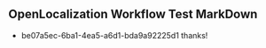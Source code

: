 ## OpenLocalization Workflow Test MarkDown
* be07a5ec-6ba1-4ea5-a6d1-bda9a92225d1 thanks!

<!--HONumber=Jul16_HO5-->


